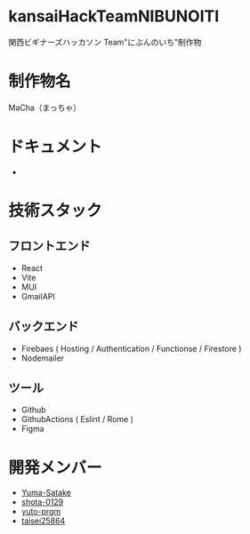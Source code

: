 # kansaiHackTeamNIBUNOITI

関西ビギナーズハッカソン Team"にぶんのいち"制作物

# 制作物名

MaCha（まっちゃ）

# ドキュメント

-

# 技術スタック

## フロントエンド

- React
- Vite
- MUI
- GmailAPI

## バックエンド

- Firebaes ( Hosting / Authentication / Functionse / Firestore )
- Nodemailer

## ツール

- Github
- GithubActions ( Eslint / Rome )
- Figma

# 開発メンバー

- [Yuma-Satake](https://github.com/Yuma-Satake)
- [shota-0129](https://github.com/shota-0129)
- [yuto-prgm](https://github.com/yuto-prgm)
- [taisei25864](https://github.com/taisei25864)
